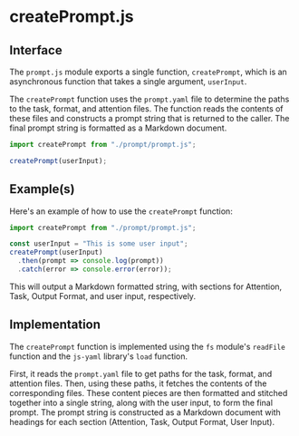 # createPrompt.js

## Interface

The `prompt.js` module exports a single function, `createPrompt`, which is an asynchronous function that takes a single argument, `userInput`.

The `createPrompt` function uses the `prompt.yaml` file to determine the paths to the task, format, and attention files. The function reads the contents of these files and constructs a prompt string that is returned to the caller. The final prompt string is formatted as a Markdown document.

```javascript
import createPrompt from "./prompt/prompt.js";

createPrompt(userInput);
```

## Example(s)

Here's an example of how to use the `createPrompt` function:

```javascript
import createPrompt from "./prompt/prompt.js";

const userInput = "This is some user input";
createPrompt(userInput)
  .then(prompt => console.log(prompt))
  .catch(error => console.error(error));
```

This will output a Markdown formatted string, with sections for Attention, Task, Output Format, and user input, respectively.

## Implementation

The `createPrompt` function is implemented using the `fs` module's `readFile` function and the `js-yaml` library's `load` function. 

First, it reads the `prompt.yaml` file to get paths for the task, format, and attention files. Then, using these paths, it fetches the contents of the corresponding files. These content pieces are then formatted and stitched together into a single string, along with the user input, to form the final prompt. The prompt string is constructed as a Markdown document with headings for each section (Attention, Task, Output Format, User Input).
